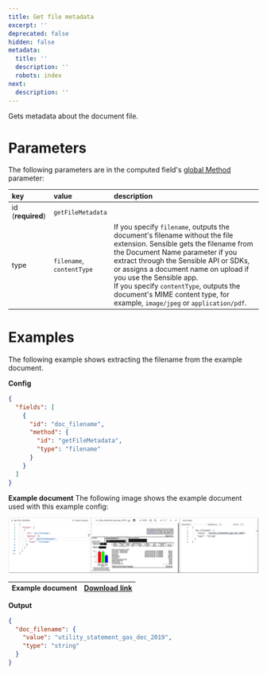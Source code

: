 ```yaml
---
title: Get file metadata
excerpt: ''
deprecated: false
hidden: false
metadata:
  title: ''
  description: ''
  robots: index
next:
  description: ''
---
```

Gets metadata about the document file.

Parameters
====

The following parameters are in the computed field's [global Method](doc:computed-field-methods#parameters) parameter:

| key               | value                         | description                                                  |
| :---------------- | :---------------------------- | :----------------------------------------------------------- |
| id (**required**) | `getFileMetadata`             |                                                              |
| type              | `filename`,<br/>`contentType` | If you specify `filename`, outputs the document's filename without the file extension. Sensible gets the filename from the Document Name parameter if you extract through the Sensible API or SDKs, or assigns a document name on upload if you use the Sensible app.<br/>If you specify `contentType`, outputs the document's MIME content type, for example, `image/jpeg` or `application/pdf`. |

Examples
====

The following example shows extracting the filename from the example document.

**Config**

```json
{
  "fields": [
    {
      "id": "doc_filename",
      "method": {
        "id": "getFileMetadata",
        "type": "filename"
      }
    }
  ]
}
```

**Example document** The following image shows the example document used with this example config:

![Click to enlarge](https://raw.githubusercontent.com/sensible-hq/sensible-docs/main/readme-sync/assets/v0/images/final/ui_get_file_metadata.png)

| Example document | [Download link](https://raw.githubusercontent.com/sensible-hq/sensible-docs/main/readme-sync/assets/v0/pdfs/utility_statement_gas_dec_2019.pdf) |
| ---------------- | ------------------------------------------------------------ |

**Output**

```json
{
  "doc_filename": {
    "value": "utility_statement_gas_dec_2019",
    "type": "string"
  }
}
```